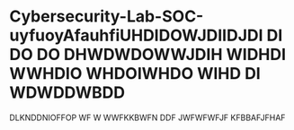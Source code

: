# Cybersecurity-Lab-SOC-uyfuoyAfauhfiUHDIDOWJDIIDJDI  DI  DO  DO  DHWDWDOWWJDIH  WIDHDI  WWHDIO  WHDOIWHDO  WIHD  DI  WDWDDWBDD
DLKNDDNIOFFOP  WF    W
WWFKKBWFN  DDF
JWFWFWFJF
KFBBAFJFHAF

